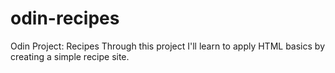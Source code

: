 # odin-recipes
Odin Project: Recipes
Through this project I'll learn to apply HTML basics by creating a simple recipe site.